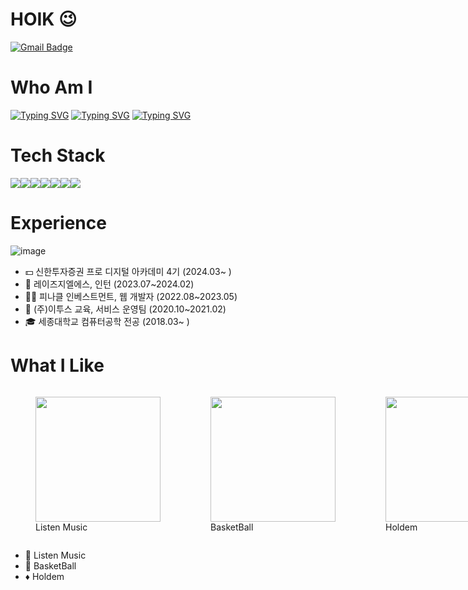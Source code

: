 # HOIK 😉
[![Gmail Badge](https://img.shields.io/badge/Gmail-D14836?style=flat&logo=Gmail&logoColor=white)](mailto:bluesky2915@gmail.com)


<div>

<div>
<h1> Who Am I</h1>
</div> 

[![Typing SVG](https://readme-typing-svg.demolab.com?font=Fira+Code&weight=300&pause=100&color=000000&repeat=false&random=false&width=700&height=49&lines=-+%F0%9F%8C%B1+I'm+currently+learning+Java%2C+Spring%2C+Algorithm)](https://git.io/typing-svg)
[![Typing SVG](https://readme-typing-svg.demolab.com?font=Fira+Code&weight=300&duration=7000&pause=100&color=000000&repeat=false&random=false&width=700&height=49&lines=-+%F0%9F%A5%87+I+majored+in+Computer+Science)](https://git.io/typing-svg)
[![Typing SVG](https://readme-typing-svg.demolab.com?font=Fira+Code&weight=300&duration=7000&pause=100&color=000000&repeat=false&random=false&width=700&height=49&lines=-+%F0%9F%9A%89+My+hometown+is+Busan%2C+in+Korea)](https://git.io/typing-svg)

</div>

<h1>Tech Stack</h1>
<div class="image-container" style="display: flex;">
  <img src="https://img.shields.io/badge/HTML5-E34F26?style=for-the-badge&logo=HTML5&logoColor=white">
  <img src="https://img.shields.io/badge/CSS3-1572B6?style=for-the-badge&logo=CSS3&logoColor=white">
  <img src="https://img.shields.io/badge/JavaScript-F7DF1E?style=for-the-badge&logo=JavaScript&logoColor=white">
  <img src="https://img.shields.io/badge/React-61DAFB?style=for-the-badge&logo=React&logoColor=white">
  <img src="https://img.shields.io/badge/java-007396?style=for-the-badge&logo=OpenJDK&logoColor=white">
  <img src="https://img.shields.io/badge/Python-3776AB?style=for-the-badge&logo=Python&logoColor=white">
  <img src="https://img.shields.io/badge/MySQL-4479A1?style=for-the-badge&logo=MySQL&logoColor=white">
</div>




<div>
  
<h1>Experience</h1>

![image](https://github.com/JangHoIk1/JangHoIk1/assets/94967088/a2e7d473-58f6-4bee-9ca3-75a74ccf2dcb)

- 💵 신한투자증권 프로 디지털 아카데미 4기 (2024.03~ )
- 📄 레이즈지엘에스, 인턴 (2023.07~2024.02)
- 🧑‍💻 피나클 인베스트먼트, 웹 개발자 (2022.08~2023.05) 
- 🏢 (주)이투스 교육, 서비스 운영팀 (2020.10~2021.02)
- 🎓 세종대학교 컴퓨터공학 전공 (2018.03~ )

  
</div>


</div>
<h1>What I Like</h1>

<div class="image-container" style="display: flex;">
    <figure>
        <img src="https://github.com/JangHoIk1/JangHoIk1/assets/94967088/f6d1887f-0ce7-4ffc-bc7e-c483d9d36061" width="200"/>
        <figcaption>Listen Music</figcaption>
    </figure>
    <figure>
        <img src="https://github.com/JangHoIk1/JangHoIk1/assets/94967088/c78586b4-596c-4e8f-a4bd-32130a586564" width="200"/>
        <figcaption>BasketBall</figcaption>
    </figure>
    <figure>
        <img src="https://github.com/JangHoIk1/JangHoIk1/assets/94967088/f845ea5e-6794-4df1-ab72-94694f9be3d8" width="200"/>
        <figcaption>Holdem</figcaption>
    </figure>
</div>



  

- 🎵 Listen Music
- 🏀 BasketBall
- ♦️ Holdem


